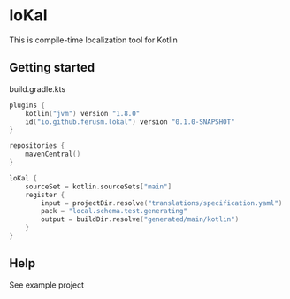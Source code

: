 # loKal
This is compile-time localization tool for Kotlin

## Getting started

build.gradle.kts
```kotlin
plugins {
    kotlin("jvm") version "1.8.0"
    id("io.github.ferusm.lokal") version "0.1.0-SNAPSHOT"
}

repositories {
    mavenCentral()
}

loKal {
    sourceSet = kotlin.sourceSets["main"]
    register {
        input = projectDir.resolve("translations/specification.yaml")
        pack = "local.schema.test.generating"
        output = buildDir.resolve("generated/main/kotlin")
    }
}
```

## Help
See example project
